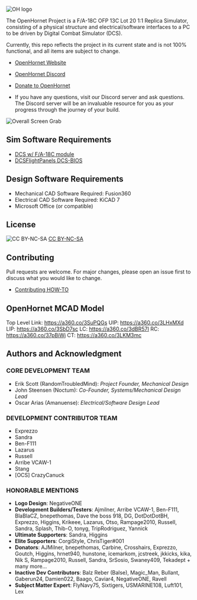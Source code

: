![OH logo](https://github.com/jrsteensen/OpenHornet/blob/master/images/Logo/open_hornet_horizontal_final.png)

The OpenHornet Project is a F/A-18C OFP 13C Lot 20 1:1 Replica Simulator, consisting of a physical structure and electrical/software interfaces to a PC to be driven by Digital Combat Simulator (DCS).

Currently, this repo reflects the project in its current state and is not 100% functional, and all items are subject to change.

* [OpenHornet Website](https://www.openhornet.com)
* [OpenHornet Discord](https://discord.gg/openhornet)
* [Donate to OpenHornet](https://openhornet.com/#awb-oc__2834)

* If you have any questions, visit our Discord server and ask questions. The Discord server will be an invaluable resource for you as your progress through the journey of your build.

![Overall Screen Grab](https://github.com/jrsteensen/OpenHornet/blob/master/images/Glareshields.2019.10.21.PNG)

## Sim Software Requirements
* [DCS w/ F/A-18C module](https://www.digitalcombatsimulator.com/en/shop/modules/hornet/)
* [DCSFlightPanels DCS-BIOS](https://github.com/DCSFlightpanels/dcs-bios)

## Design Software Requirements
* Mechanical CAD Software Required: Fusion360
* Electrical CAD Software Required: KiCAD 7
* Microsoft Office (or compatible)

## License
![CC BY-NC-SA](https://i.creativecommons.org/l/by-nc-sa/4.0/88x31.png "CC BY-NC-SA")
[CC BY-NC-SA](http://creativecommons.org/licenses/by-nc-sa/4.0/)

## Contributing
Pull requests are welcome. For major changes, please open an issue first to discuss what you would like to change.
* [Contributing HOW-TO](CONTRIBUTING.md)

## OpenHornet MCAD Model

Top Level Link: https://a360.co/3SuPQGs
UIP: https://a360.co/3LHxMXd
LIP: https://a360.co/3SbD7sc
LC: https://a360.co/3dBR57I
RC: https://a360.co/37pBiWj
CT: https://a360.co/3LKM3mc

## Authors and Acknowledgment

### CORE DEVELOPMENT TEAM
* Erik Scott (RandomTroubledMind): _Project Founder, Mechanical Design_
* John Steensen (Noctum): _Co-Founder, Systems/Mechanical Design Lead_
* Oscar Arias (Amanuense): _Electrical/Software Design Lead_

### DEVELOPMENT CONTRIBUTOR TEAM
* Exprezzo
* Sandra
* Ben-F111
* Lazarus
* Russell
* Arribe VCAW-1
* Stang
* \[OCS\] CrazyCanuck

### HONORABLE MENTIONS
* __Logo Design__: NegativeONE
* __Development Builders/Testers__: Ajmilner,  Arribe VCAW-1, Ben-F111, BlaBlaCZ, bnepethomas, Dave the boss 918, DG, DotDotDotBH, Exprezzo, Higgins, Krikeee, Lazarus, Otso, Rampage2010, Russell, Sandra, Splash, Thib-O, tonyg, TripRodriguez, Yannick
* __Ultimate Supporters__: Sandra, Higgins
* __Elite Supporters__: CorgiStyle, ChrisTiger#001
* __Donators__: AJMilner, bnepethomas, Carbine, Crosshairs, Exprezzo, Goutch, Higgins, hrnet940, hunstone, icemarkom, jcstreek, jkkicks, kika, Nik S, Rampage2010, Russell, Sandra, SrSosio, Swaney409, Tekadept + many more…
* __Inactive Dev Contributors__: Balz Reber (Balse), Magic_Man, Bullant, Gaberun24, Damien022, Baago, Caviar4, NegativeONE, Ravell
* **Subject Matter Expert**: FlyNavy75, Sixtigers, USMARINE108, Luft101, Lex

